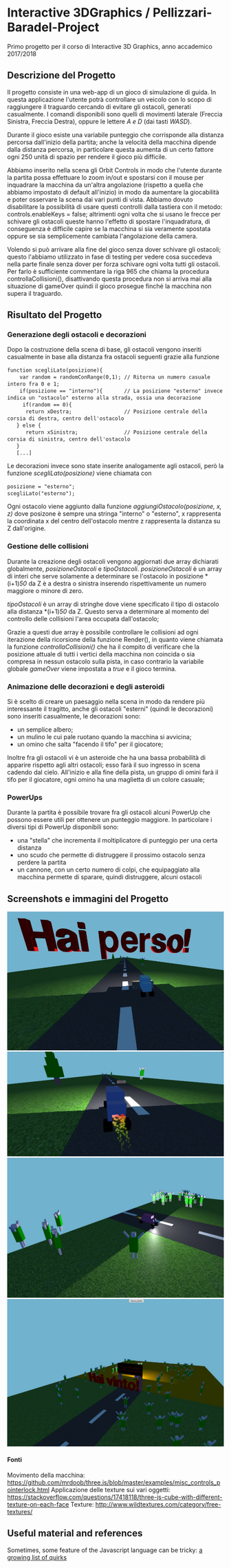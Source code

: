 # Interactive 3DGraphics / Pellizzari-Baradel-Project

Primo progetto per il corso di Interactive 3D Graphics, anno accademico 2017/2018

## Descrizione del Progetto

Il progetto consiste in una web-app di un gioco di simulazione di guida. In questa applicazione l'utente potrà controllare un veicolo con lo scopo di raggiungere il traguardo cercando di evitare gli ostacoli, generati casualmente.
I comandi disponibili sono quelli di movimenti laterale (Freccia Sinistra, Freccia Destra), oppure le lettere *A e D* (dai tasti *WASD*).

Durante il gioco esiste una variabile punteggio che corrisponde alla distanza percorsa dall'inizio della partita; anche la velocità della macchina dipende dalla distanza percorsa, in particolare questa aumenta di un certo fattore ogni 250 unità di spazio per rendere il gioco più difficile.

Abbiamo inserito nella scena gli Orbit Controls in modo che l'utente durante la partita possa effettuare lo zoom in/out e spostarsi con il mouse per inquadrare la macchina da un'altra angolazione (rispetto a quella che abbiamo impostato di default all'inizio) in modo da aumentare la giocabilità e poter osservare la scena dai vari punti di vista. Abbiamo dovuto disabilitare la possibilità di usare questi controlli dalla tastiera con il metodo: controls.enableKeys = false; altrimenti ogni volta che si usano le frecce per schivare gli ostacoli queste hanno l'effetto di spostare l'inquadratura, di conseguenza è difficile capire se la macchina si sia veramente spostata oppure se sia semplicemente cambiata l'angolazione della camera.

Volendo si può arrivare alla fine del gioco senza dover schivare gli ostacoli; questo l'abbiamo utilizzato in fase di testing per vedere cosa succedeva nella parte finale senza dover per forza schivare ogni volta tutti gli ostacoli. Per farlo è sufficiente commentare la riga 965 che chiama la procedura controllaCollisioni(), disattivando questa procedura non si arriva mai alla situazione di gameOver quindi il gioco prosegue finché la macchina non supera il traguardo.

## Risultato del Progetto

### Generazione degli ostacoli e decorazioni

Dopo la costruzione della scena di base, gli ostacoli vengono inseriti casualmente in base alla distanza fra ostacoli seguenti grazie alla funzione
```
function scegliLato(posizione){
	var random = randomConRange(0,1); // Ritorna un numero casuale intero fra 0 e 1;
	if(posizione == "interno"){       // La posizione "esterno" invece indica un "ostacolo" esterno alla strada, ossia una decorazione
	 if(random == 0){
	  return xDestra;                 // Posizione centrale della corsia di destra, centro dell'ostacolo
   } else {
	  return xSinistra;               // Posizione centrale della corsia di sinistra, centro dell'ostacolo
   }
   [...]
```
Le decorazioni invece sono state inserite analogamente agli ostacoli, però la funzione *scegliLato(posizione)* viene chiamata con
```
posizione = "esterno";
scegliLato("esterno");
```
Ogni ostacolo viene aggiunto dalla funzione *aggiungiOstacolo(posizione, x, z)* dove posizone è sempre una stringa "interno" o "esterno", x rappresenta la coordinata x del centro dell'ostacolo mentre z rappresenta la distanza su Z dall'origine.

### Gestione delle collisioni

Durante la creazione degli ostacoli vengono aggiornati due array dichiarati globalmente, *posizioneOstacoli* e *tipoOstacoli*.
*posizioneOstacoli* è un array di interi che serve solamente a determinare se l'ostacolo in posizione *(i+1)*50* da Z è a destra o sinistra inserendo rispettivamente un numero maggiore o minore di zero.

*tipoOstacoli* è un array di stringhe dove viene specificato il tipo di ostacolo alla distanza *(i+1)*50* da Z. Questo serva a determinare al momento del controllo delle collisioni l'area occupata dall'ostacolo;

Grazie a questi due array è possibile controllare le collisioni ad ogni iterazione della ricorsione della funzione Render(), in quanto viene chiamata la funzione *controllaCollisioni()* che ha il compito di verificare che la posizione attuale di tutti i vertici della macchina non coincida o sia compresa in nessun ostacolo sulla pista, in caso contrario la variabile globale *gameOver* viene impostata a *true* e il gioco termina.

### Animazione delle decorazioni e degli asteroidi

Si è scelto di creare un paesaggio nella scena in modo da rendere più interessante il tragitto, anche gli ostacoli "esterni" (quindi le decorazioni) sono inseriti casualmente, le decorazioni sono:
* un semplice albero;
* un mulino le cui pale ruotano quando la macchina si avvicina;
* un omino che salta "facendo il tifo" per il giocatore;

Inoltre fra gli ostacoli vi è un asteroide che ha una bassa probabilità di apparire rispetto agli altri ostacoli; esso farà il suo ingresso in scena cadendo dal cielo.
All'inizio e alla fine della pista, un gruppo di omini farà il tifo per il giocatore, ogni omino ha una maglietta di un colore casuale;

### PowerUps

Durante la partita è possibile trovare fra gli ostacoli alcuni PowerUp che possono essere utili per ottenere un punteggio maggiore. In particolare i diversi tipi di PowerUp disponibili sono:
* una "stella" che incrementa il moltiplicatore di punteggio per una certa distanza
* uno scudo che permette di distruggere il prossimo ostacolo senza perdere la partita
* un cannone, con un certo numero di colpi, che equipaggiato alla macchina permette di sparare, quindi distruggere, alcuni ostacoli

## Screenshots e immagini del Progetto

![Screenshot1](/Screenshots/Screenshot1.jpg)
![Screenshot2](/Screenshots/Screenshot3.jpg)
![Screenshot3](/Screenshots/FestinaAllaPartenza.jpg)
![Screenshot4](/Screenshots/FestoneAlTraguardo.jpg)


#### Fonti

Movimento della macchina: https://github.com/mrdoob/three.js/blob/master/examples/misc_controls_pointerlock.html
Applicazione delle texture sui vari oggetti: https://stackoverflow.com/questions/17418118/three-js-cube-with-different-texture-on-each-face
Texture: http://www.wildtextures.com/category/free-textures/

## Useful material and references

Sometimes, some feature of the Javascript language can be tricky: [a growing list of quirks](http://bonsaiden.github.io/JavaScript-Garden/)
